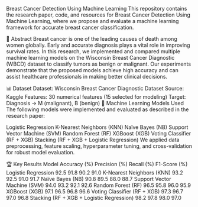 Breast Cancer Detection Using Machine Learning
This repository contains the research paper, code, and resources for Breast Cancer Detection Using Machine Learning, where we propose and evaluate a machine learning framework for accurate breast cancer classification.

📄 Abstract
Breast cancer is one of the leading causes of death among women globally. Early and accurate diagnosis plays a vital role in improving survival rates.
In this research, we implemented and compared multiple machine learning models on the Wisconsin Breast Cancer Diagnostic (WBCD) dataset to classify tumors as benign or malignant.
Our experiments demonstrate that the proposed models achieve high accuracy and can assist healthcare professionals in making better clinical decisions.

📊 Dataset
Dataset: Wisconsin Breast Cancer Diagnostic Dataset
Source: Kaggle
Features: 30 numerical features (15 selected for modeling)
Target: Diagnosis → M (malignant), B (benign)
🤖 Machine Learning Models Used
The following models were implemented and evaluated as described in the research paper:

Logistic Regression
K-Nearest Neighbors (KNN)
Naïve Bayes (NB)
Support Vector Machine (SVM)
Random Forest (RF)
XGBoost (XGB)
Voting Classifier (RF + XGB)
Stacking (RF + XGB + Logistic Regression)
We applied data preprocessing, feature scaling, hyperparameter tuning, and cross-validation for robust model evaluation.

🏆 Key Results
                                     Model	Accuracy (%)   Precision (%)	  Recall (%)	F1-Score (%)
Logistic Regression	                        92.5	           91.8	             90.2	      91.0
K-Nearest Neighbors (KNN)                 	93.2	           92.5              91.0	      91.7
Naïve Bayes (NB)	                          90.8	           89.5	             88.0     	88.7
Support Vector Machine (SVM)	              94.0	           93.2	             92.1	      92.6
Random Forest (RF)	                        96.5	           95.8	             96.0	      95.9
XGBoost (XGB)	                              97.1	           96.5	             96.8	      96.6
Voting Classifier (RF + XGB)	              97.3	           96.7	             97.0	      96.8
Stacking (RF + XGB + Logistic Regression)  	98.2	           97.8	             98.0      	97.0

